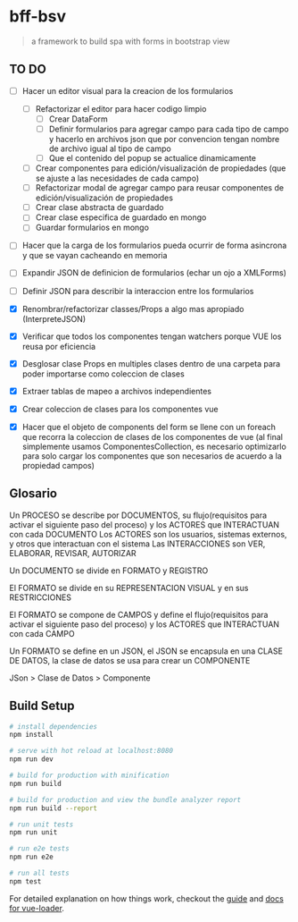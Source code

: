 # bff-bsv

> a framework to build spa with forms in bootstrap view

## TO DO
- [ ] Hacer un editor visual para la creacion de los formularios
	- [ ] Refactorizar el editor para hacer codigo limpio
		- [ ] Crear DataForm
		- [ ] Definir formularios para agregar campo para cada tipo de campo y hacerlo en archivos json que por convencion tengan nombre de archivo igual al tipo de campo
		- [ ] Que el contenido del popup se actualice dinamicamente
	- [ ] Crear componentes para edición/visualización de propiedades (que se ajuste a las necesidades de cada campo)
	- [ ] Refactorizar modal de agregar campo para reusar componentes de edición/visualización de propiedades
	- [ ] Crear clase abstracta de guardado
	- [ ] Crear clase especifica de guardado en mongo
	- [ ] Guardar formularios en mongo
- [ ] Hacer que la carga de los formularios pueda ocurrir de forma asincrona y que se vayan cacheando en memoria
- [ ] Expandir JSON de definicion de formularios (echar un ojo a XMLForms)
- [ ] Definir JSON para describir la interaccion entre los formularios
- [X] Renombrar/refactorizar classes/Props a algo mas apropiado (InterpreteJSON)
- [X] Verificar que todos los componentes tengan watchers porque VUE los reusa por eficiencia
- [X] Desglosar clase Props en multiples clases dentro de una carpeta para poder importarse como coleccion de clases
- [X] Extraer tablas de mapeo a archivos independientes
- [X] Crear coleccion de clases para los componentes vue
- [X] Hacer que el objeto de components del form se llene con un foreach que recorra la coleccion de clases de los componentes de vue (al final simplemente usamos ComponentesCollection, es necesario optimizarlo para solo cargar los componentes que son necesarios de acuerdo a la propiedad campos)


## Glosario
Un PROCESO se describe por DOCUMENTOS, su flujo(requisitos para activar el siguiente paso del proceso) y los ACTORES que INTERACTUAN con cada DOCUMENTO
	Los ACTORES son los usuarios, sistemas externos, y otros que interactuan con el sistema
	Las INTERACCIONES son VER, ELABORAR, REVISAR, AUTORIZAR

Un DOCUMENTO se divide en FORMATO y REGISTRO


El FORMATO se divide en su REPRESENTACION VISUAL y en sus RESTRICCIONES

El FORMATO se compone de CAMPOS y define el flujo(requisitos para activar el siguiente paso del proceso) y los ACTORES que INTERACTUAN con cada CAMPO


Un FORMATO se define en un JSON, el JSON se encapsula en una CLASE DE DATOS, la clase de datos se usa para crear un COMPONENTE

JSon > Clase de Datos > Componente

## Build Setup

``` bash
# install dependencies
npm install

# serve with hot reload at localhost:8080
npm run dev

# build for production with minification
npm run build

# build for production and view the bundle analyzer report
npm run build --report

# run unit tests
npm run unit

# run e2e tests
npm run e2e

# run all tests
npm test
```

For detailed explanation on how things work, checkout the [guide](http://vuejs-templates.github.io/webpack/) and [docs for vue-loader](http://vuejs.github.io/vue-loader).

